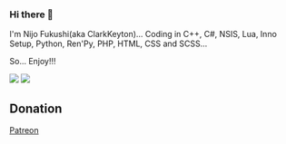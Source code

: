 ### Hi there 👋

I'm Nijo Fukushi(aka ClarkKeyton)... Coding in C++, C#, NSIS, Lua, Inno Setup, Python, Ren'Py, PHP, HTML, CSS and SCSS...

So... Enjoy!!!

![](https://github.com/ClarkKeyton/github-stats/blob/master/generated/overview.svg)
![](https://github.com/ClarkKeyton/github-stats/blob/master/generated/languages.svg)

## Donation

[Patreon](https://patreon.com/NijoFukushiOfficial)
